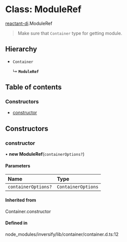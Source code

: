# Class: ModuleRef

[reactant-di](../modules/reactant_di.md).ModuleRef

> Make sure that `Container` type for getting module.

## Hierarchy

- `Container`

  ↳ **`ModuleRef`**

## Table of contents

### Constructors

- [constructor](reactant_di.ModuleRef.md#constructor)

## Constructors

### constructor

• **new ModuleRef**(`containerOptions?`)

#### Parameters

| Name | Type |
| :------ | :------ |
| `containerOptions?` | `ContainerOptions` |

#### Inherited from

Container.constructor

#### Defined in

node_modules/inversify/lib/container/container.d.ts:12
